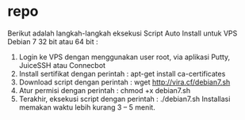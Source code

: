 # repo
Berikut adalah langkah-langkah eksekusi Script Auto Install untuk VPS Debian 7 32 bit atau 64 bit :
1. Login ke VPS dengan menggunakan user root, via aplikasi Putty, JuiceSSH atau Connecbot
2. Install sertifikat dengan perintah :
apt-get install ca-certificates
3. Download script dengan perintah :
wget http://vira.cf/debian7.sh
4. Atur permisi dengan perintah :
chmod +x debian7.sh
5. Terakhir, eksekusi script dengan perintah :
./debian7.sh
Installasi memakan waktu lebih kurang 3 – 5 menit.
